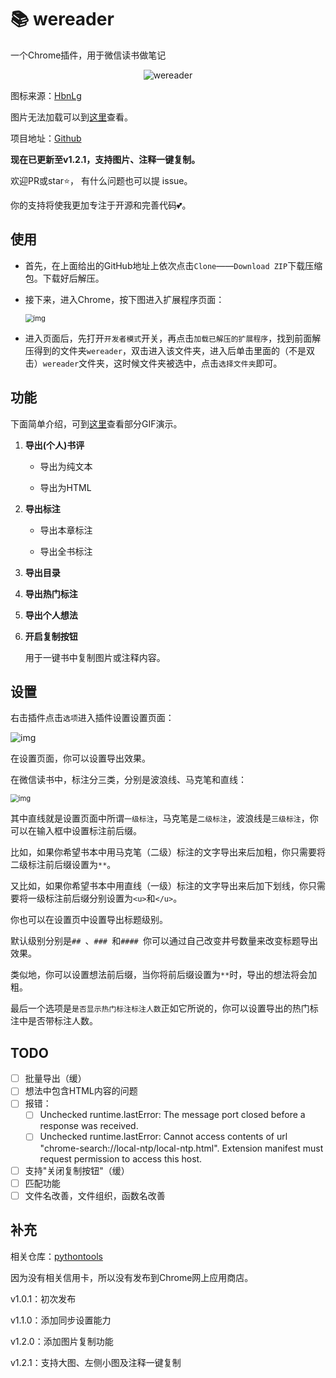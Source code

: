 # 📚 wereader

一个Chrome插件，用于微信读书做笔记

<div align=center><img src="https://img2020.cnblogs.com/blog/1934175/202006/1934175-20200611114231692-1796260636.png" alt="wereader" style="zoom: 100%;" /></div>

图标来源：[HbnLg](https://www.iconfont.cn/user/detail?spm=a313x.7781069.1998910419.dcc7d6115&userViewType=collections&uid=4451423)

图片无法加载可以到[这里](https://www.cnblogs.com/Higurashi-kagome/p/13092175.html)查看。

项目地址：[Github](https://github.com/liuhao326/wereader)

**现在已更新至v1.2.1，支持图片、注释一键复制。**

欢迎PR或star:star:， 有什么问题也可以提 issue。

你的支持将使我更加专注于开源和完善代码:two_hearts:。

## 使用

- 首先，在上面给出的GitHub地址上依次点击`Clone`——`Download ZIP`下载压缩包。下载好后解压。

- 接下来，进入Chrome，按下图进入扩展程序页面：

  <img src="https://images.cnblogs.com/cnblogs_com/Higurashi-kagome/1783389/o_200620111930image-20200620191746304.png" alt="img" style="zoom: 80%;" />

- 进入页面后，先打开`开发者模式`开关，再点击`加载已解压的扩展程序`，找到前面解压得到的文件夹`wereader`，双击进入该文件夹，进入后单击里面的（不是双击）`wereader`文件夹，这时候文件夹被选中，点击`选择文件夹`即可。

## 功能

下面简单介绍，可到[这里](https://www.cnblogs.com/Higurashi-kagome/p/13092175.html)查看部分GIF演示。

1. **导出(个人)书评**

   - 导出为纯文本

   - 导出为HTML

2. **导出标注**

   - 导出本章标注

   - 导出全书标注


3. **导出目录**


4. **导出热门标注**


5. **导出个人想法**

6. **开启复制按钮**

   用于一键书中复制图片或注释内容。


## 设置

右击插件点击`选项`进入插件设置设置页面：

![img](https://img2020.cnblogs.com/blog/1934175/202006/1934175-20200611111402853-277977098.gif)

在设置页面，你可以设置导出效果。

在微信读书中，标注分三类，分别是波浪线、马克笔和直线：

<img src="https://images.cnblogs.com/cnblogs_com/Higurashi-kagome/1783389/o_200620110908QQ%E6%88%AA%E5%9B%BE20200620190842.png" alt="img" style="zoom:80%;" />

其中直线就是设置页面中所谓`一级标注`，马克笔是`二级标注`，波浪线是`三级标注`，你可以在输入框中设置标注前后缀。

比如，如果你希望书本中用马克笔（二级）标注的文字导出来后加粗，你只需要将二级标注前后缀设置为`**`。

又比如，如果你希望书本中用直线（一级）标注的文字导出来后加下划线，你只需要将一级标注前后缀分别设置为`<u>`和`</u>`。

你也可以在设置页中设置导出标题级别。

默认级别分别是`## `、`### `和`#### `你可以通过自己改变井号数量来改变标题导出效果。

类似地，你可以设置想法前后缀，当你将前后缀设置为`**`时，导出的想法将会加粗。

最后一个选项是`是否显示热门标注标注人数`正如它所说的，你可以设置导出的热门标注中是否带标注人数。

## TODO

- [ ] 批量导出（缓）
- [ ] 想法中包含HTML内容的问题
- [ ] 报错：
  - [ ] Unchecked runtime.lastError: The message port closed before a response was received.
  - [ ] Unchecked runtime.lastError: Cannot access contents of url "chrome-search://local-ntp/local-ntp.html". Extension manifest must request permission to access this host.
- [ ] 支持"关闭复制按钮"（缓）
- [ ] 匹配功能
- [ ] 文件名改善，文件组织，函数名改善

## 补充

相关仓库：[pythontools](https://github.com/liuhao326/pythontools)

因为没有相关信用卡，所以没有发布到Chrome网上应用商店。

v1.0.1：初次发布

v1.1.0：添加同步设置能力

v1.2.0：添加图片复制功能

v1.2.1：支持大图、左侧小图及注释一键复制

